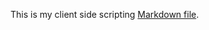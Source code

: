 
This is my client side scripting
[Markdown file](https://github.com/Emerc12/Emerc12.github.io/blob/main/index.html).
